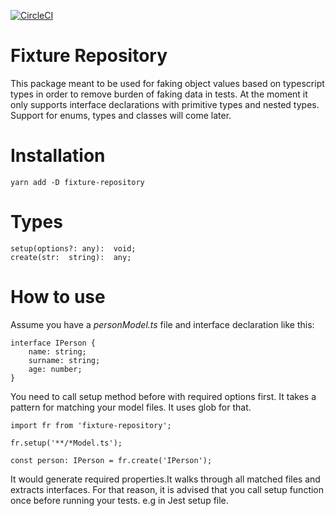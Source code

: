[![CircleCI](https://circleci.com/gh/Trendyol/nodejs-fixture-repository.svg?style=svg)](https://circleci.com/gh/Trendyol/nodejs-fixture-repository)

# Fixture Repository

This package meant to be used for faking object values based on typescript types in order to remove burden of faking data in tests. At the moment it only supports interface declarations with primitive types and nested types. Support for enums, types and classes will come later.

# Installation

`yarn add -D fixture-repository`

# Types

    setup(options?: any):  void;
    create(str:  string):  any;

# How to use
Assume you have a *personModel.ts* file and interface declaration like this:

    interface IPerson {
        name: string;
        surname: string;
        age: number;
    }   

You need to call setup method before with required options first. It takes a pattern for matching your model files. It uses glob for that.

    import fr from 'fixture-repository';

    fr.setup('**/*Model.ts');

    const person: IPerson = fr.create('IPerson');

It would generate required properties.It walks through all matched files and extracts interfaces. For that reason, it is advised that you call setup function once before running your tests. e.g in Jest setup file.
